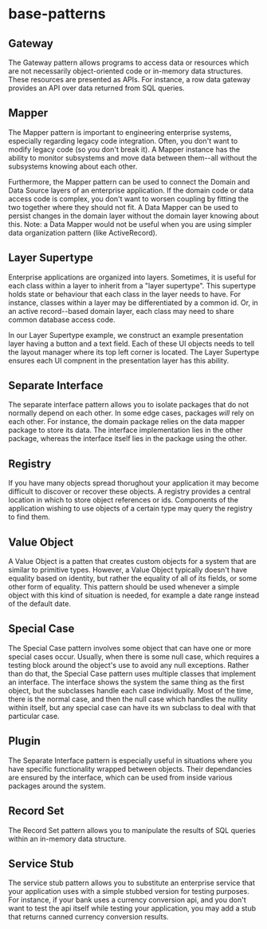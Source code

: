 # base-patterns

## Gateway

The Gateway pattern allows programs to access data or resources which are not
necessarily object-oriented code or in-memory data structures. These resources
are presented as APIs. For instance, a row data gateway provides an API over
data returned from SQL queries.

## Mapper

The Mapper pattern is important to engineering enterprise systems, especially
regarding legacy code integration. Often, you don't want to modify legacy code
(so you don't break it). A Mapper instance has the ability to monitor subsystems
and move data between them--all without the subsystems knowing about each other.

Furthermore, the Mapper pattern can be used to connect the Domain and Data
Source layers of an enterprise application. If the domain code or data access
code is complex, you don't want to worsen coupling by fitting the two together
where they should not fit. A Data Mapper can be used to persist changes in the
domain layer without the domain layer knowing about this. Note: a Data Mapper
would not be useful when you are using simpler data organization pattern (like
ActiveRecord).  

## Layer Supertype

Enterprise applications are organized into layers. Sometimes, it is useful for
each class within a layer to inherit from a "layer supertype". This supertype
holds state or behaviour that each class in the layer needs to have. For
instance, classes within a layer may be differentiated by a common id. Or, 
in an active record--based domain layer, each class may need to share common
database access code.

In our Layer Supertype example, we construct an example presentation layer
having a button and a text field. Each of these UI objects needs to tell the
layout manager where its top left corner is located. The Layer Supertype ensures
each UI compnent in the presentation layer has this ability.

## Separate Interface

The separate interface pattern allows you to isolate packages that do not 
normally depend on each other. In some edge cases, packages *will* rely on 
each other. For instance, the domain package relies on the data mapper package
to store its data. The interface implementation lies in the other package, 
whereas the interface itself lies in the package using the other.

## Registry

If you have many objects spread thorughout your application it may become
difficult to discover or recover these objects. A registry provides a central
location in which to store object references or ids. Components of the
application wishing to use objects of a certain type may query the registry to
find them.

## Value Object

A Value Object is a patten that creates custom objects for a system that are
similar to primitive types. However, a Value Object typically doesn't have
equality based on identity, but rather the equality of all of its fields, or
some other form of equality.  This pattern should be used whenever a simple
object with this kind of situation is needed, for example a date range instead
of the default date.

## Special Case 

The Special Case pattern involves some object that can have one or more special
cases occur. Usually, when there is some null case, which requires a testing
block around the object's use to avoid any null exceptions.  Rather than do
that, the Special Case pattern uses multiple classes that implement an
interface. The interface shows the system the same thing as the first object,
but the subclasses handle each case individually. Most of the time, there is the
normal case, and then the null case which handles the nullity within itself, but
any special case can have its wn subclass to deal with that particular case.

## Plugin

The Separate Interface pattern is especially useful in situations where you have
specific functionality wrapped between objects. Their dependancies are ensured
by the interface, which can be used from inside various packages around the
system.

## Record Set

The Record Set pattern allows you to manipulate the results of SQL queries 
within an in-memory data structure.

## Service Stub

The service stub pattern allows you to substitute an enterprise service
that your application uses with a simple stubbed version for testing
purposes. For instance, if your bank uses a currency conversion api, and you
don't want to test the api itself while testing your application, you may
add a stub that returns canned currency conversion results.
